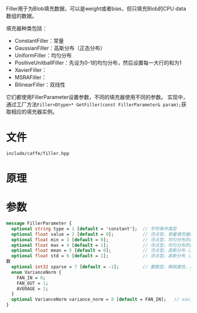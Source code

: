 Filler用于为Blob填充数据，可以是weight或者bias，但只填充Blob的CPU data数组的数据。

填充器种类包括：
* ConstantFiller：常量
* GaussianFiller：高斯分布（正态分布）
* UniformFiller：均匀分布
* PositiveUnitballFiller：先设为0-1的均匀分布，然后设置每一大行的和为1
* XavierFiller：
* MSRAFiller：
* BilinearFiller：双线性

它们都使用FillerParameter设置参数，不同的填充器使用不同的参数。
实现中，通过工厂方法`Filler<Dtype>* GetFiller(const FillerParameter& param);`获取相应的填充器实例。

# 文件
```
include/caffe/filler.hpp
```

# 原理

# 参数
```protobuf
message FillerParameter {
  optional string type = 1 [default = 'constant'];  // 字符串作类型
  optional float value = 2 [default = 0];           // 浮点型，常量填充器的参数值
  optional float min = 3 [default = 0];             // 浮点型，均匀分布的最小值
  optional float max = 4 [default = 1];             // 浮点型，均匀分布的最大值
  optional float mean = 5 [default = 0];            // 浮点型，高斯分布（正态分布）的均值参数
  optional float std = 6 [default = 1];             // 浮点型，高斯分布（正态分布）的标准差参
数
  optional int32 sparse = 7 [default = -1];         // 整数型，稀疏属性，用于在weights blob中控制参数中非0值的比率，等于sparse/num_outputs。只在高斯分布中使用
  enum VarianceNorm {
    FAN_IN = 0;
    FAN_OUT = 1;
    AVERAGE = 2;
  }
  optional VarianceNorm variance_norm = 8 [default = FAN_IN];   // xavier,msra填充器的参数
}
```